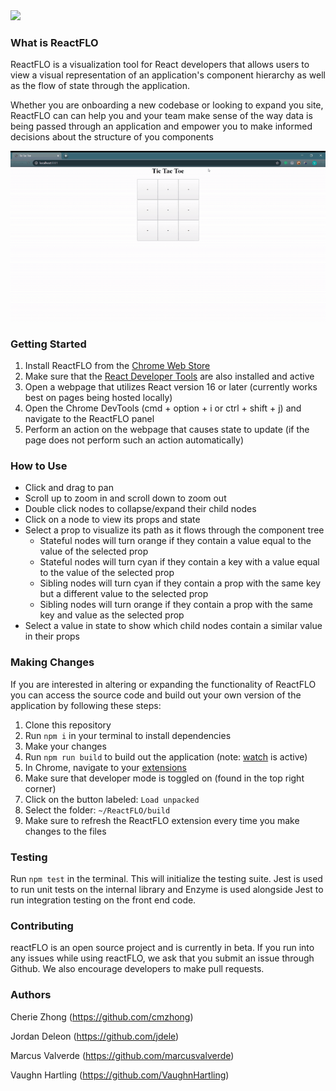 <img src='/assets/reactb.png'>

### What is ReactFLO
ReactFLO is a visualization tool for React developers that allows users to view a visual representation of an application's component hierarchy as well as the flow of state through the application.

Whether you are onboarding a new codebase or looking to expand you site, ReactFLO can can help you and your team make sense of the way data is being passed through an application and empower you to make informed decisions about the structure of you components

<p align="center">
 <img src='/assets/reactFLO-Footage.gif'>
</p>

### Getting Started
1. Install ReactFLO from the [Chrome Web Store](https://developer.chrome.com/webstore/publish)
1. Make sure that the [React Developer Tools](https://chrome.google.com/webstore/detail/react-developer-tools/fmkadmapgofadopljbjfkapdkoienihi?hl=en) are also installed and active
1. Open a webpage that utilizes React version 16 or later (currently works best on pages being hosted locally)
1. Open the Chrome DevTools (cmd + option + i or ctrl + shift + j) and navigate to the ReactFLO panel
1. Perform an action on the webpage that causes state to update (if the page does not perform such an action automatically)

### How to Use
* Click and drag to pan
* Scroll up to zoom in and scroll down to zoom out
* Double click nodes to collapse/expand their child nodes
* Click on a node to view its props and state
* Select a prop to visualize its path as it flows through the component tree
  * Stateful nodes will turn orange if they contain a value equal to the value of the selected prop
  * Stateful nodes will turn cyan if they contain a key with a value equal to the value of the selected prop
  * Sibling nodes will turn cyan if they contain a prop with the same key but a different value to the selected prop
  * Sibling nodes will turn orange if they contain a prop with the same key and value as the selected prop
* Select a value in state to show which child nodes contain a similar value in their props

### Making Changes
If you are interested in altering or expanding the functionality of ReactFLO you can access the source code and build out your own version of the application by following these steps:
1. Clone this repository
1. Run `npm i` in your terminal to install dependencies
1. Make your changes
1. Run `npm run build` to build out the application (note: [watch](https://webpack.js.org/configuration/watch/) is active)
1. In Chrome, navigate to your [extensions](chrome://extensions/)
1. Make sure that developer mode is toggled on (found in the top right corner)
1. Click on the button labeled: `Load unpacked`
1. Select the folder: `~/ReactFLO/build`
1. Make sure to refresh the ReactFLO extension every time you make changes to the files

### Testing
Run `npm test` in the terminal. This will initialize the testing suite. Jest is used to run unit tests on the internal library and Enzyme is used alongside Jest to run integration testing on the front end code.

### Contributing
reactFLO is an open source project and is currently in beta. If you run into any issues while using reactFLO, we ask that you submit an issue through Github. We also encourage developers to make pull requests.

### Authors
Cherie Zhong (https://github.com/cmzhong)

Jordan Deleon (https://github.com/jdele)

Marcus Valverde (https://github.com/marcusvalverde)

Vaughn Hartling (https://github.com/VaughnHartling)
